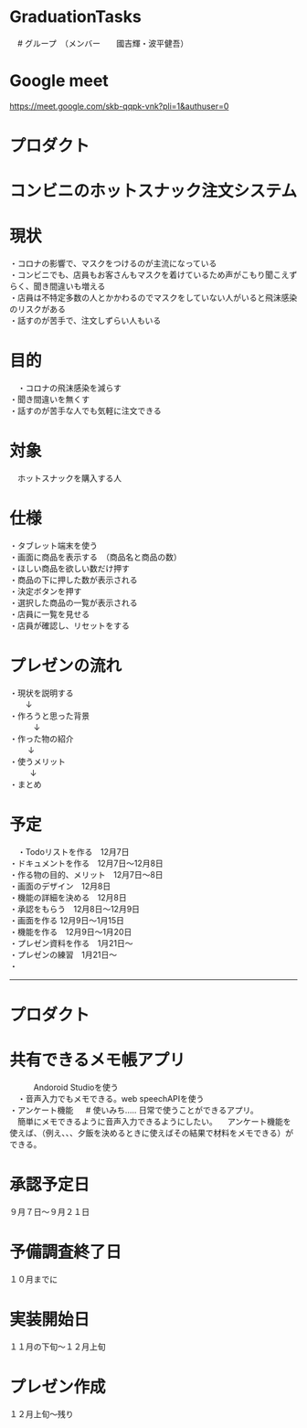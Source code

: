 # GraduationTasks

　# グループ　（メンバー　　國吉輝・波平健吾）
 # Google meet
  https://meet.google.com/skb-qqpk-vnk?pli=1&authuser=0
 
 # プロダクト
 
 # コンビニのホットスナック注文システム
 
 # 現状
  ・コロナの影響で、マスクをつけるのが主流になっている  
  ・コンビニでも、店員もお客さんもマスクを着けているため声がこもり聞こえずらく、聞き間違いも増える  
  ・店員は不特定多数の人とかかわるのでマスクをしていない人がいると飛沫感染のリスクがある  
  ・話すのが苦手で、注文しずらい人もいる  
  
 # 目的
　・コロナの飛沫感染を減らす  
  ・聞き間違いを無くす  
  ・話すのが苦手な人でも気軽に注文できる  
  
 # 対象
 　ホットスナックを購入する人
  
  # 仕様
   ・タブレット端末を使う  
   ・画面に商品を表示する　（商品名と商品の数）  
   ・ほしい商品を欲しい数だけ押す  
   ・商品の下に押した数が表示される  
   ・決定ボタンを押す  
   ・選択した商品の一覧が表示される  
   ・店員に一覧を見せる  
   ・店員が確認し、リセットをする  

# プレゼンの流れ
  ・現状を説明する  
    　　↓  
  ・作ろうと思った背景  
  　　　↓  
   ・作った物の紹介  
   　　 ↓  
   ・使うメリット  
     　 　 ↓  
   ・まとめ  

 # 予定
 　・Todoリストを作る　12月7日  
   ・ドキュメントを作る　12月7日～12月8日  
   ・作る物の目的、メリット　12月7日～8日  
   ・画面のデザイン　12月8日  
   ・機能の詳細を決める　12月8日  
   ・承認をもらう　12月8日～12月9日  
   ・画面を作る  12月9日～1月15日  
   ・機能を作る　12月9日～1月20日  
   ・プレゼン資料を作る　1月21日～  
   ・プレゼンの練習　1月21日～  
   ・

******************************************************************************
  
   

# プロダクト　

# 共有できるメモ帳アプリ  
　　　Andoroid Studioを使う  
　・音声入力でもメモできる。web speechAPIを使う  
  ・アンケート機能
　 # 使いみち..... 日常で使うことができるアプリ。  
             　簡単にメモできるように音声入力できるようにしたい。
             　アンケート機能を使えば、（例え、、、夕飯を決めるときに使えばその結果で材料をメモできる）ができる。

 # 承認予定日  
 ９月７日〜９月２１日
 # 予備調査終了日　
 １０月までに
 # 実装開始日　 
 １１月の下旬〜１２月上旬
 # プレゼン作成 
 １２月上旬〜残り
  
  
  
  
  
